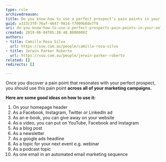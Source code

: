 ```yaml
---
type: rule
archivedreason: 
title: Do you know how to use a perfect prospect’s pain points in your online marketing?
guid: a333c3f0-76af-4647-9814-f7009b8de7f9
uri: do-you-know-how-to-use-a-perfect-prospects-pain-points-in-your-online-marketing
created: 2019-06-04T05:38:48.0000000Z
authors:
- title: Camilla Rosa Silva
  url: https://ssw.com.au/people/camilla-rosa-silva
- title: Jerwin Parker Roberto
  url: https://ssw.com.au/people/jerwin-parker-roberto
related: []
redirects: []

---
```


Once you discover a pain point that resonates with your perfect prospect, you should use this pain point  **across all of
your marketing campaigns.**

<!--endintro-->

 **Here are some good ideas on how to use it:** 




1. On your homepage header
2. As a Facebook, Instagram, Twitter or LinkedIn ad
3. As an e-book, you can give away on your website
4. As a video, you can put on YouTube, Facebook and Instagram
5. As a blog post
6. As a newsletter
7. As a google ads headline
8. As a topic for your next event e.g. webinar
9. As a podcast topic
10. As one email in an automated email marketing sequence
